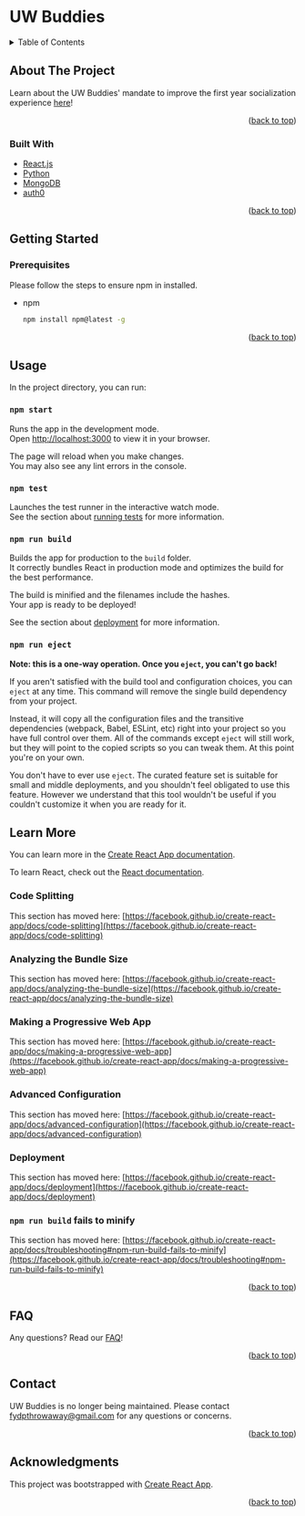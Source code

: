 # UW Buddies

<!-- TABLE OF CONTENTS -->
<details>
  <summary>Table of Contents</summary>
  <ol>
    <li>
      <a href="#about-the-project">About The Project</a>
      <ul>
        <li><a href="#built-with">Built With</a></li>
      </ul>
    </li>
    <li>
      <a href="#getting-started">Getting Started</a>
      <ul>
        <li><a href="#prerequisites">Prerequisites</a></li>
      </ul>
    </li>
    <li><a href="#usage">Usage</a></li>
    <li><a href="#faq">FAQ</a></li>
    <li><a href="#contact">Contact</a></li>
    <li><a href="#acknowledgments">Acknowledgments</a></li>
  </ol>
</details>


<!-- ABOUT THE PROJECT -->
## About The Project
Learn about the UW Buddies' mandate to improve the first year socialization experience [here](https://docs.google.com/document/d/1Qo0IhtRUAhmOvl8oBMOvMSyu3E1RiL1a/edit?usp=sharing&ouid=115067999394823536407&rtpof=true&sd=true)!

<p align="right">(<a href="#top">back to top</a>)</p>

### Built With

* [React.js](https://reactjs.org/)
* [Python](https://www.python.org/)
* [MongoDB](https://www.mongodb.com/)
* [auth0](https://auth0.com/)

<p align="right">(<a href="#top">back to top</a>)</p>

<!-- GETTING STARTED -->
## Getting Started

### Prerequisites

Please follow the steps to ensure npm in installed.
* npm
  ```sh
  npm install npm@latest -g
  ```
<p align="right">(<a href="#top">back to top</a>)</p>

<!-- USAGE -->
## Usage

In the project directory, you can run:

### `npm start`

Runs the app in the development mode.\
Open [http://localhost:3000](http://localhost:3000) to view it in your browser.

The page will reload when you make changes.\
You may also see any lint errors in the console.

### `npm test`

Launches the test runner in the interactive watch mode.\
See the section about [running tests](https://facebook.github.io/create-react-app/docs/running-tests) for more information.

### `npm run build`

Builds the app for production to the `build` folder.\
It correctly bundles React in production mode and optimizes the build for the best performance.

The build is minified and the filenames include the hashes.\
Your app is ready to be deployed!

See the section about [deployment](https://facebook.github.io/create-react-app/docs/deployment) for more information.

### `npm run eject`

**Note: this is a one-way operation. Once you `eject`, you can't go back!**

If you aren't satisfied with the build tool and configuration choices, you can `eject` at any time. This command will remove the single build dependency from your project.

Instead, it will copy all the configuration files and the transitive dependencies (webpack, Babel, ESLint, etc) right into your project so you have full control over them. All of the commands except `eject` will still work, but they will point to the copied scripts so you can tweak them. At this point you're on your own.

You don't have to ever use `eject`. The curated feature set is suitable for small and middle deployments, and you shouldn't feel obligated to use this feature. However we understand that this tool wouldn't be useful if you couldn't customize it when you are ready for it.

## Learn More

You can learn more in the [Create React App documentation](https://facebook.github.io/create-react-app/docs/getting-started).

To learn React, check out the [React documentation](https://reactjs.org/).

### Code Splitting

This section has moved here: [https://facebook.github.io/create-react-app/docs/code-splitting](https://facebook.github.io/create-react-app/docs/code-splitting)

### Analyzing the Bundle Size

This section has moved here: [https://facebook.github.io/create-react-app/docs/analyzing-the-bundle-size](https://facebook.github.io/create-react-app/docs/analyzing-the-bundle-size)

### Making a Progressive Web App

This section has moved here: [https://facebook.github.io/create-react-app/docs/making-a-progressive-web-app](https://facebook.github.io/create-react-app/docs/making-a-progressive-web-app)

### Advanced Configuration

This section has moved here: [https://facebook.github.io/create-react-app/docs/advanced-configuration](https://facebook.github.io/create-react-app/docs/advanced-configuration)

### Deployment

This section has moved here: [https://facebook.github.io/create-react-app/docs/deployment](https://facebook.github.io/create-react-app/docs/deployment)

### `npm run build` fails to minify

This section has moved here: [https://facebook.github.io/create-react-app/docs/troubleshooting#npm-run-build-fails-to-minify](https://facebook.github.io/create-react-app/docs/troubleshooting#npm-run-build-fails-to-minify)

<p align="right">(<a href="#top">back to top</a>)</p>

<!-- FAQ -->
## FAQ
Any questions? Read our [FAQ](https://docs.google.com/document/d/17MAaQNJpouoA0WA9IZcjq8RcKnQ1xE14ZiNQs3iSkoU/edit?usp=sharing)!

<p align="right">(<a href="#top">back to top</a>)</p>

<!-- CONTACT -->
## Contact
UW Buddies is no longer being maintained. Please contact fydpthrowaway@gmail.com for any questions or concerns.

<p align="right">(<a href="#top">back to top</a>)</p>

<!-- ACKNOWLEDGMENTS -->
## Acknowledgments
This project was bootstrapped with [Create React App](https://github.com/facebook/create-react-app).

<p align="right">(<a href="#top">back to top</a>)</p>
